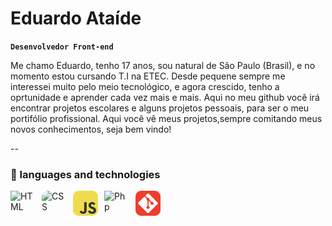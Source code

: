 # Eduardo Ataíde

**`Desenvolvedor Front-end`**

Me chamo Eduardo, tenho 17 anos, sou natural de São Paulo (Brasil), e no momento estou cursando T.I na ETEC. Desde pequene sempre me interessei muito pelo meio tecnológico, e agora crescido, tenho a oprtunidade e aprender cada vez mais e mais. Aqui no meu github você irá encontrar projetos escolares e alguns projetos pessoais, para ser o meu portifólio profissional.
Aqui você vê meus projetos,sempre comitando meus novos conhecimentos, seja bem vindo!

--

### 🤖 languages ​​and technologies


<img 
    align="left" 
    alt="HTML" 
    title="HTML"
    width="40px"
    style="padding-right: 10px;" 
    src="https://upload.wikimedia.org/wikipedia/commons/thumb/6/61/HTML5_logo_and_wordmark.svg/330px-HTML5_logo_and_wordmark.svg.png" 
/>

<img 
    align="left" 
    alt="CSS"
    title="CSS" 
    width="40px" 
    style="padding-right: 10px; border-radius: 10px" 
    src="https://upload.wikimedia.org/wikipedia/commons/thumb/a/ab/Official_CSS_Logo.svg/2048px-Official_CSS_Logo.svg.png"
/>
<img 
    align="left" 
    alt="JavaScript" 
    title="JavaScript"
    width="40px" 
    style="padding-right: 10px;" 
    src="https://raw.githubusercontent.com/tandpfun/skill-icons/65dea6c4eaca7da319e552c09f4cf5a9a8dab2c8/icons/JavaScript.svg" 
/>
<img 
    align="left" 
    alt="Php"
    title="Php"
    width="40px" 
    style="padding-right: 10px;" 
    src="https://static-00.iconduck.com/assets.00/php-icon-256x256-oq5bc0bt.png" 
/>
<img 
    align="left" 
    alt="Git"
    title="Git" 
    width="40px" 
    style="padding-right: 10px;" 
    src="https://raw.githubusercontent.com/tandpfun/skill-icons/65dea6c4eaca7da319e552c09f4cf5a9a8dab2c8/icons/Git.svg" 
/>

<br clear="left"/>
